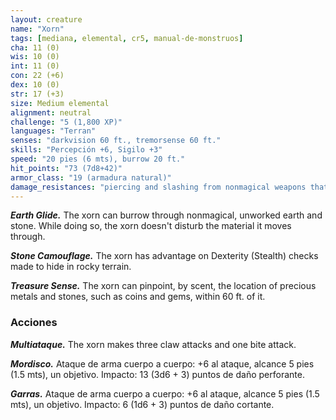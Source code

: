 ```yaml
---
layout: creature
name: "Xorn"
tags: [mediana, elemental, cr5, manual-de-monstruos]
cha: 11 (0)
wis: 10 (0)
int: 11 (0)
con: 22 (+6)
dex: 10 (0)
str: 17 (+3)
size: Medium elemental
alignment: neutral
challenge: "5 (1,800 XP)"
languages: "Terran"
senses: "darkvision 60 ft., tremorsense 60 ft."
skills: "Percepción +6, Sigilo +3"
speed: "20 pies (6 mts), burrow 20 ft."
hit_points: "73 (7d8+42)"
armor_class: "19 (armadura natural)"
damage_resistances: "piercing and slashing from nonmagical weapons that aren't adamantine"
---
```


***Earth Glide.*** The xorn can burrow through nonmagical, unworked earth and stone. While doing so, the xorn doesn't disturb the material it moves through.

***Stone Camouflage.*** The xorn has advantage on Dexterity (Stealth) checks made to hide in rocky terrain.

***Treasure Sense.*** The xorn can pinpoint, by scent, the location of precious metals and stones, such as coins and gems, within 60 ft. of it.

### Acciones

***Multiataque.*** The xorn makes three claw attacks and one bite attack.

***Mordisco.*** Ataque de arma cuerpo a cuerpo: +6 al ataque, alcance 5 pies (1.5 mts), un objetivo. Impacto: 13 (3d6 + 3) puntos de daño perforante.

***Garras.*** Ataque de arma cuerpo a cuerpo: +6 al ataque, alcance 5 pies (1.5 mts), un objetivo. Impacto: 6 (1d6 + 3) puntos de daño cortante.